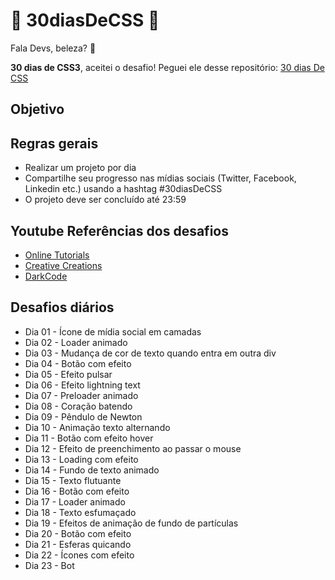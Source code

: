 # 🚀 30diasDeCSS 🚀

Fala Devs, beleza? 🖖

**30 dias de CSS3**, aceitei o desafio! Peguei ele desse repositório: [30 dias De CSS](https://github.com/MilenaCarecho/30diasDeCSS/blob/master/README.md)

## Objetivo

## Regras gerais
- Realizar um projeto por dia
- Compartilhe seu progresso nas mídias sociais (Twitter, Facebook, Linkedin etc.) usando a hashtag #30diasDeCSS
- O projeto deve ser concluído até 23:59

## Youtube Referências dos desafios
- [Online Tutorials](https://youtube.com/onlineTutorials)
- [Creative Creations](https://youtube.com/creativeCreations)
- [DarkCode](https://youtube.com/darkCode)

## Desafios diários

- Dia 01 - Ícone de mídia social em camadas
- Dia 02 - Loader animado
- Dia 03 - Mudança de cor de texto quando entra em outra div
- Dia 04 - Botão com efeito
- Dia 05 - Efeito pulsar
- Dia 06 - Efeito lightning text
- Dia 07 - Preloader animado
- Dia 08 - Coração batendo
- Dia 09 - Pêndulo de Newton
- Dia 10 - Animação texto alternando
- Dia 11 - Botão com efeito hover
- Dia 12 - Efeito de preenchimento ao passar o mouse
- Dia 13 - Loading com efeito
- Dia 14 - Fundo de texto animado
- Dia 15 - Texto flutuante
- Dia 16 - Botão com efeito
- Dia 17 - Loader animado
- Dia 18 - Texto esfumaçado
- Dia 19 - Efeitos de animação de fundo de partículas
- Dia 20 - Botão com efeito
- Dia 21 - Esferas quicando
- Dia 22 - Ícones com efeito
- Dia 23 - Bot
